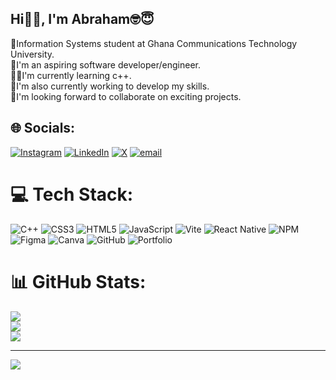 ## Hi👋🏽, I'm Abraham🤓😇

🧠Information Systems student at Ghana Communications Technology University.<br/>
🔭I'm an aspiring software developer/engineer.<br/>
👨‍💻I'm currently learning c++.<br/>
🌱I'm also currently working to develop my skills.<br/>
👥️I'm looking forward to collaborate on exciting projects.<br/>


## 🌐 Socials:
[![Instagram](https://img.shields.io/badge/Instagram-%23E4405F.svg?logo=Instagram&logoColor=white)](https://instagram.com/_abraham.junior_) [![LinkedIn](https://img.shields.io/badge/LinkedIn-%230077B5.svg?logo=linkedin&logoColor=white)](https://linkedin.com/in/abraham-tetteh-78017a376) [![X](https://img.shields.io/badge/X-black.svg?logo=X&logoColor=white)](https://x.com/ItzyeboiAbraham) [![email](https://img.shields.io/badge/Email-D14836?logo=gmail&logoColor=white)](mailto:abrahamjunior185@gmail.com) 

# 💻 Tech Stack:
![C++](https://img.shields.io/badge/c++-%2300599C.svg?style=for-the-badge&logo=c%2B%2B&logoColor=white) ![CSS3](https://img.shields.io/badge/css3-%231572B6.svg?style=for-the-badge&logo=css3&logoColor=white) ![HTML5](https://img.shields.io/badge/html5-%23E34F26.svg?style=for-the-badge&logo=html5&logoColor=white) ![JavaScript](https://img.shields.io/badge/javascript-%23323330.svg?style=for-the-badge&logo=javascript&logoColor=%23F7DF1E) ![Vite](https://img.shields.io/badge/vite-%23646CFF.svg?style=for-the-badge&logo=vite&logoColor=white) ![React Native](https://img.shields.io/badge/react_native-%2320232a.svg?style=for-the-badge&logo=react&logoColor=%2361DAFB) ![NPM](https://img.shields.io/badge/NPM-%23CB3837.svg?style=for-the-badge&logo=npm&logoColor=white) ![Figma](https://img.shields.io/badge/figma-%23F24E1E.svg?style=for-the-badge&logo=figma&logoColor=white) ![Canva](https://img.shields.io/badge/Canva-%2300C4CC.svg?style=for-the-badge&logo=Canva&logoColor=white) ![GitHub](https://img.shields.io/badge/github-%23121011.svg?style=for-the-badge&logo=github&logoColor=white) ![Portfolio](https://img.shields.io/badge/Portfolio-%23000000.svg?style=for-the-badge&logo=firefox&logoColor=#FF7139)
# 📊 GitHub Stats:
![](https://github-readme-stats.vercel.app/api?username=ItzyeboiAbraham&theme=github_dark&hide_border=true&include_all_commits=false&count_private=false)<br/>
![](https://nirzak-streak-stats.vercel.app/?user=ItzyeboiAbraham&theme=github_dark&hide_border=true)<br/>
![](https://github-readme-stats.vercel.app/api/top-langs/?username=ItzyeboiAbraham&theme=github_dark&hide_border=true&include_all_commits=false&count_private=false&layout=compact)

---
[![](https://visitcount.itsvg.in/api?id=ItzyeboiAbraham&icon=0&color=0)](https://visitcount.itsvg.in)

<!-- Proudly created with GPRM ( https://gprm.itsvg.in ) -->
